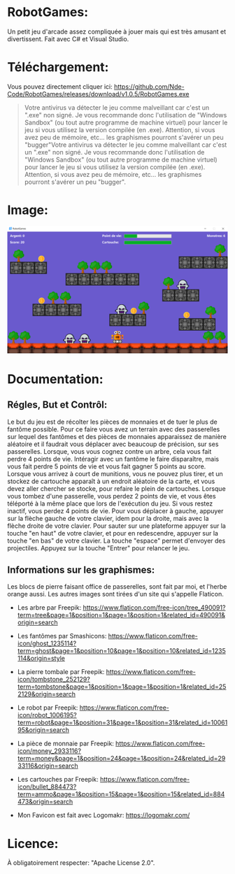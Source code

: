 # RobotGames:

Un petit jeu d'arcade assez compliquée à jouer mais qui est très amusant et divertissent. Fait avec C# et Visual Studio.

# Téléchargement:

Vous pouvez directement cliquer ici: https://github.com/Nde-Code/RobotGames/releases/download/v1.0.5/RobotGames.exe

> Votre antivirus va détecter le jeu comme malveillant car c'est un ".exe" non signé. Je vous recommande donc l'utilisation de "Windows Sandbox" (ou tout autre programme de machine virtuel) pour lancer le jeu si vous utilisez la version compilée (en .exe). Attention, si vous avez peu de mémoire, etc... les graphismes pourront s'avérer un peu "bugger"Votre antivirus va détecter le jeu comme malveillant car c'est un ".exe" non signé. Je vous recommande donc l'utilisation de "Windows Sandbox" (ou tout autre programme de machine virtuel) pour lancer le jeu si vous utilisez la version compilée (en .exe). Attention, si vous avez peu de mémoire, etc... les graphismes pourront s'avérer un peu "bugger".

# Image:

![RobotGames](https://github.com/Nde-Code/RobotGames/blob/main/robotgames.png)

# Documentation:

## Régles, But et Contrôl:

Le but du jeu est de récolter les pièces de monnaies et de tuer le plus de fantôme possible. Pour ce faire vous avez un terrain avec des passerelles sur lequel des fantômes et des pièces de monnaies apparaissez de manière aléatoire et il faudrait vous déplacer avec beaucoup de précision, sur ses passerelles. Lorsque, vous vous cognez contre un arbre, cela vous fait perdre 4 points de vie. Intéragir avec un fantôme le faire disparaître, mais vous fait perdre 5 points de vie et vous fait gagner 5 points au score. Lorsque vous arrivez à court de munitions, vous ne pouvez plus tirer, et un stockez de cartouche apparaît à un endroit aléatoire de la carte, et vous devez aller chercher se stocke, pour refaire le plein de cartouches. Lorsque vous tombez d'une passerelle, vous perdez 2 points de vie, et vous êtes téléporté à la même place que lors de l'exécution du jeu. Si vous restez inactif, vous perdez 4 points de vie. Pour vous déplacer à gauche, appuyer sur la flèche gauche de votre clavier, idem pour la droite, mais avec la flèche droite de votre clavier. Pour sauter sur une plateforme appuyer sur la touche "en haut" de votre clavier, et pour en redescendre, appuyer sur la touche "en bas" de votre clavier. La touche "espace" permet d'envoyer des projectiles. Appuyez sur la touche "Entrer" pour relancer le jeu.

## Informations sur les graphismes:

Les blocs de pierre faisant office de passerelles, sont fait par moi, et l'herbe orange aussi. Les autres images sont tirées d'un site qui s'appelle Flaticon.

- Les arbre par Freepik: https://www.flaticon.com/free-icon/tree_490091?term=tree&page=1&position=1&page=1&position=1&related_id=490091&origin=search

- Les fantômes par Smashicons: https://www.flaticon.com/free-icon/ghost_1235114?term=ghost&page=1&position=10&page=1&position=10&related_id=1235114&origin=style

- La pierre tombale par Freepik: https://www.flaticon.com/free-icon/tombstone_252129?term=tombstone&page=1&position=1&page=1&position=1&related_id=252129&origin=search

- Le robot par Freepik: https://www.flaticon.com/free-icon/robot_1006195?term=robot&page=1&position=31&page=1&position=31&related_id=1006195&origin=search

- La pièce de monnaie par Freepik: https://www.flaticon.com/free-icon/money_2933116?term=money&page=1&position=24&page=1&position=24&related_id=2933116&origin=search

- Les cartouches par Freepik: https://www.flaticon.com/free-icon/bullet_884473?term=ammo&page=1&position=15&page=1&position=15&related_id=884473&origin=search

- Mon Favicon est fait avec Logomakr: https://logomakr.com/

# Licence:

À obligatoirement respecter: "Apache License 2.0".
